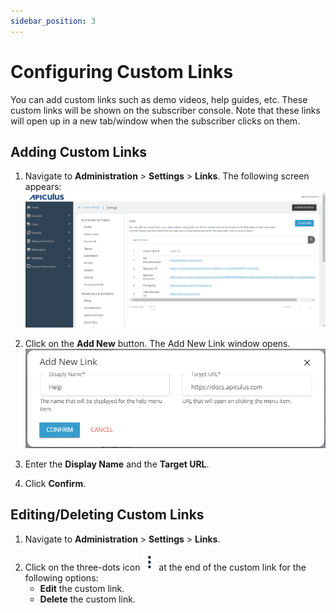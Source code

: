 ```yaml
---
sidebar_position: 3
---
```

# Configuring Custom Links

You can add custom links such as demo videos, help guides, etc. These custom links will be shown on the subscriber console. Note that these links will open up in a new tab/window when the subscriber clicks on them. 

## Adding Custom Links

1. Navigate to **Administration** > **Settings** > **Links**. The following screen appears:
   ![Custom Links](img/customlinks.png)
   
1. Click on the **Add New** button. The Add New Link window opens.
    ![Custom Links](img/customlinks1.png)
3. Enter the **Display Name** and the **Target URL**.
4. Click **Confirm**.

## Editing/Deleting Custom Links
1. Navigate to **Administration** > **Settings** > **Links**. 
2. Click on the three-dots icon ![Three dots](img/threedots.png) at the end of the custom link for the following options:
	- **Edit** the custom link.
	- **Delete** the custom link.

